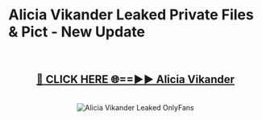 # Alicia Vikander Leaked Private Files & Pict - New Update
<br>
<div align="center">
<h2><a href="https://mediafilles.blogspot.com/?title=Alicia_Vikander" rel="nofollow">🔴 CLICK HERE 🌐==►► Alicia Vikander</a></h2>
<br>
<a href="https://mediafilles.blogspot.com/?title=Alicia_Vikander" rel="nofollow" data-target="animated-image.originalLink"><img src="https://i.ibb.co.com/WyWwxjT/player-gif2.gif" alt="Alicia Vikander Leaked OnlyFans" style="max-width: 100%; display: inline-block;" data-target="animated-image.originalImage"></a>
</div>
<br>